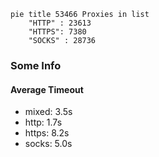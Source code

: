 
```mermaid
pie title 53466 Proxies in list
    "HTTP" : 23613
    "HTTPS": 7380
    "SOCKS" : 28736
```

### Some Info
#### Average Timeout

- mixed: 3.5s
- http: 1.7s
- https: 8.2s
- socks: 5.0s